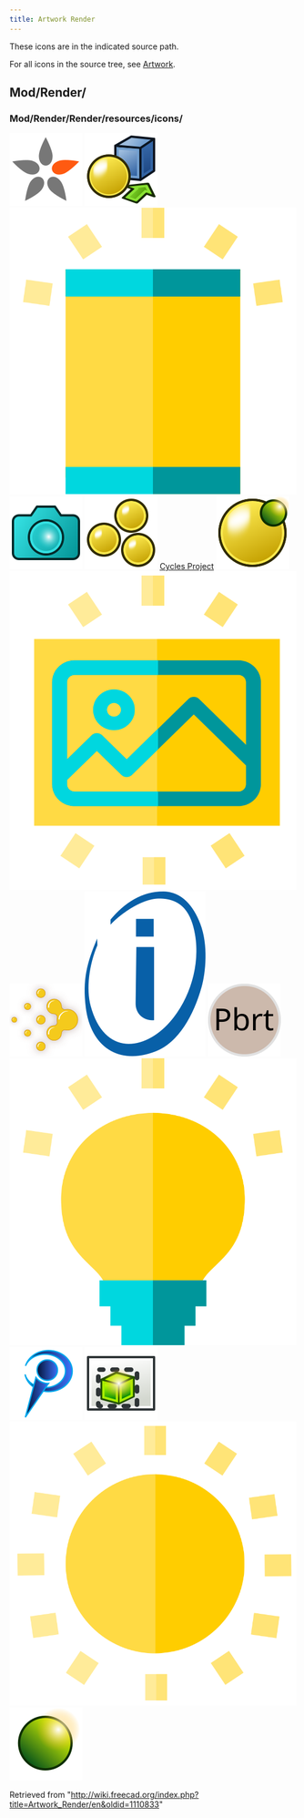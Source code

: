 ```yaml
---
title: Artwork Render
---
```


These icons are in the indicated source path.

For all icons in the source tree, see [Artwork](/Artwork "Artwork").

## Mod/Render/

### Mod/Render/Render/resources/icons/

![Appleseed Project](/src/assets/images/Render_Appleseed.svg)
![Apply Material](/src/assets/images/Render_ApplyMaterial.svg)
![AreaLight](/src/assets/images/Render_AreaLight.svg)
![Camera](/src/assets/images/Camera-photo.svg)
![Create Material](/src/assets/images/Arch_SetMaterial.svg)
[Cycles Project](/index.php?title=Special:Upload&wpDestFile=Blender.svg "File:Blender.svg")
![Edit Material Render Settings](/src/assets/images/Render_EditMaterialRenderSettings.svg)
![Image Light](/src/assets/images/Render_ImageLight.svg)
![Luxcore Project](/src/assets/images/Render_Luxcore.svg)
![Ospray Project](/src/assets/images/Render_Ospray.svg)
![Pbrt Project](/src/assets/images/Render_Pbrt.svg)
![Point Light](/src/assets/images/Render_PointLight.svg)
![Povray Project](/src/assets/images/Render_Povray.svg)
![Rendering View](/src/assets/images/Render_RenderingView.svg)
![Sunsky Light](/src/assets/images/Render_SunskyLight.svg)
![Workbench Icon](/src/assets/images/Render_workbench_icon.svg)

Retrieved from "<http://wiki.freecad.org/index.php?title=Artwork_Render/en&oldid=1110833>"
